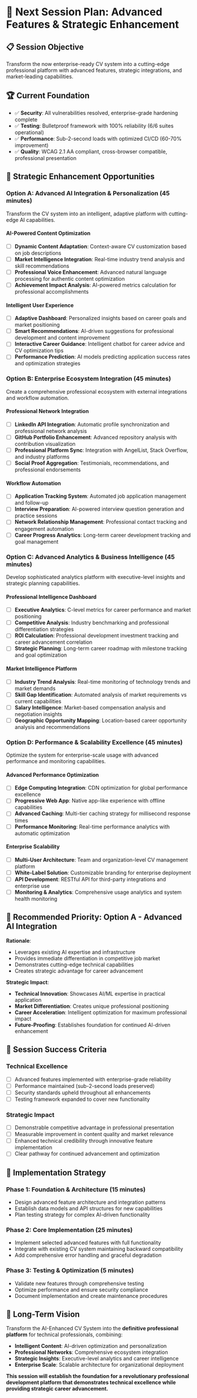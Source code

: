 # 🚀 Next Session Plan: Advanced Features & Strategic Enhancement

## 📋 **Session Objective**
Transform the now enterprise-ready CV system into a cutting-edge professional platform with advanced features, strategic integrations, and market-leading capabilities.

## 🏆 **Current Foundation**
- ✅ **Security**: All vulnerabilities resolved, enterprise-grade hardening complete
- ✅ **Testing**: Bulletproof framework with 100% reliability (6/6 suites operational)
- ✅ **Performance**: Sub-2-second loads with optimized CI/CD (60-70% improvement)
- ✅ **Quality**: WCAG 2.1 AA compliant, cross-browser compatible, professional presentation

## 🎯 **Strategic Enhancement Opportunities**

### **Option A: Advanced AI Integration & Personalization (45 minutes)**
Transform the CV system into an intelligent, adaptive platform with cutting-edge AI capabilities.

#### **AI-Powered Content Optimization**
- [ ] **Dynamic Content Adaptation**: Context-aware CV customization based on job descriptions
- [ ] **Market Intelligence Integration**: Real-time industry trend analysis and skill recommendations
- [ ] **Professional Voice Enhancement**: Advanced natural language processing for authentic content optimization
- [ ] **Achievement Impact Analysis**: AI-powered metrics calculation for professional accomplishments

#### **Intelligent User Experience**
- [ ] **Adaptive Dashboard**: Personalized insights based on career goals and market positioning
- [ ] **Smart Recommendations**: AI-driven suggestions for professional development and content improvement
- [ ] **Interactive Career Guidance**: Intelligent chatbot for career advice and CV optimization tips
- [ ] **Performance Prediction**: AI models predicting application success rates and optimization strategies

### **Option B: Enterprise Ecosystem Integration (45 minutes)**
Create a comprehensive professional ecosystem with external integrations and workflow automation.

#### **Professional Network Integration**
- [ ] **LinkedIn API Integration**: Automatic profile synchronization and professional network analysis
- [ ] **GitHub Portfolio Enhancement**: Advanced repository analysis with contribution visualization
- [ ] **Professional Platform Sync**: Integration with AngelList, Stack Overflow, and industry platforms
- [ ] **Social Proof Aggregation**: Testimonials, recommendations, and professional endorsements

#### **Workflow Automation**
- [ ] **Application Tracking System**: Automated job application management and follow-up
- [ ] **Interview Preparation**: AI-powered interview question generation and practice sessions
- [ ] **Network Relationship Management**: Professional contact tracking and engagement automation
- [ ] **Career Progress Analytics**: Long-term career development tracking and goal management

### **Option C: Advanced Analytics & Business Intelligence (45 minutes)**
Develop sophisticated analytics platform with executive-level insights and strategic planning capabilities.

#### **Professional Intelligence Dashboard**
- [ ] **Executive Analytics**: C-level metrics for career performance and market positioning
- [ ] **Competitive Analysis**: Industry benchmarking and professional differentiation strategies
- [ ] **ROI Calculation**: Professional development investment tracking and career advancement correlation
- [ ] **Strategic Planning**: Long-term career roadmap with milestone tracking and goal optimization

#### **Market Intelligence Platform**
- [ ] **Industry Trend Analysis**: Real-time monitoring of technology trends and market demands
- [ ] **Skill Gap Identification**: Automated analysis of market requirements vs current capabilities
- [ ] **Salary Intelligence**: Market-based compensation analysis and negotiation insights
- [ ] **Geographic Opportunity Mapping**: Location-based career opportunity analysis and recommendations

### **Option D: Performance & Scalability Excellence (45 minutes)**
Optimize the system for enterprise-scale usage with advanced performance and monitoring capabilities.

#### **Advanced Performance Optimization**
- [ ] **Edge Computing Integration**: CDN optimization for global performance excellence
- [ ] **Progressive Web App**: Native app-like experience with offline capabilities
- [ ] **Advanced Caching**: Multi-tier caching strategy for millisecond response times
- [ ] **Performance Monitoring**: Real-time performance analytics with automatic optimization

#### **Enterprise Scalability**
- [ ] **Multi-User Architecture**: Team and organization-level CV management platform
- [ ] **White-Label Solution**: Customizable branding for enterprise deployment
- [ ] **API Development**: RESTful API for third-party integrations and enterprise use
- [ ] **Monitoring & Analytics**: Comprehensive usage analytics and system health monitoring

## 🎯 **Recommended Priority: Option A - Advanced AI Integration**

**Rationale**: 
- Leverages existing AI expertise and infrastructure
- Provides immediate differentiation in competitive job market
- Demonstrates cutting-edge technical capabilities
- Creates strategic advantage for career advancement

**Strategic Impact**:
- **Technical Innovation**: Showcases AI/ML expertise in practical application
- **Market Differentiation**: Creates unique professional positioning
- **Career Acceleration**: Intelligent optimization for maximum professional impact
- **Future-Proofing**: Establishes foundation for continued AI-driven enhancement

## 🔧 **Session Success Criteria**

### **Technical Excellence**
- [ ] Advanced features implemented with enterprise-grade reliability
- [ ] Performance maintained (sub-2-second loads preserved)
- [ ] Security standards upheld throughout all enhancements
- [ ] Testing framework expanded to cover new functionality

### **Strategic Impact**
- [ ] Demonstrable competitive advantage in professional presentation
- [ ] Measurable improvement in content quality and market relevance
- [ ] Enhanced technical credibility through innovative feature implementation
- [ ] Clear pathway for continued advancement and optimization

## 🚀 **Implementation Strategy**

### **Phase 1: Foundation & Architecture (15 minutes)**
- Design advanced feature architecture and integration patterns
- Establish data models and API structures for new capabilities
- Plan testing strategy for complex AI-driven functionality

### **Phase 2: Core Implementation (25 minutes)**
- Implement selected advanced features with full functionality
- Integrate with existing CV system maintaining backward compatibility
- Add comprehensive error handling and graceful degradation

### **Phase 3: Testing & Optimization (5 minutes)**
- Validate new features through comprehensive testing
- Optimize performance and ensure security compliance
- Document implementation and create maintenance procedures

## 🌟 **Long-Term Vision**

Transform the AI-Enhanced CV System into the **definitive professional platform** for technical professionals, combining:
- **Intelligent Content**: AI-driven optimization and personalization
- **Professional Networks**: Comprehensive ecosystem integration
- **Strategic Insights**: Executive-level analytics and career intelligence
- **Enterprise Scale**: Scalable architecture for organizational deployment

**This session will establish the foundation for a revolutionary professional development platform that demonstrates technical excellence while providing strategic career advancement.**